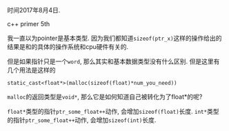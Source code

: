 时间2017年8月4日.

c++ primer 5th

我一直以为pointer是基本类型. 因为我们都知道`sizeof(ptr_x)`这样的操作给出的结果是和的具体的操作系统和cpu硬件有关的.

但是如果指针只是一个`word`, 那么其实和基本数据类型没有什么区别. 但是这里有几个用法是这样的
```
static_cast<float*>(malloc(sizeof(float)*num_you_need))
```

`malloc`的返回类型是`void*`, 那么它是如何知道自己被转化为了float*的呢?

`float*`类型的指针`ptr_some_float++`动作, 会增加`sizeof(float)`长度.
`int*`类型的指针`ptr_some_float++`动作, 会增加`sizeof(int)`长度.
